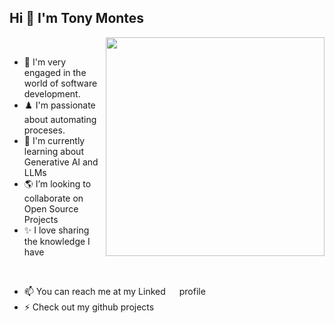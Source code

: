 
## Hi 👋 I'm Tony Montes

<img align="right" width="350px" src="https://github-readme-stats.vercel.app/api/top-langs/?username=t-montes&layout=compact&langs_count=8&card_width=350" >
<!-- Jupyter Notebook is not well renderized by github-readme-stats -->
⠀

- 🍂 I'm very engaged in the world of software development.
- ♟️ I'm passionate about automating proceses.
- 🌱 I'm currently learning about Generative AI and LLMs
- 🌎 I’m looking to collaborate on Open Source Projects
- ✨ I love sharing the knowledge I have

<br>

- 📫 You can reach me at my Linked<a href="https://www.linkedin.com/in/t-montes/"><img src="https://raw.githubusercontent.com/rahuldkjain/github-profile-readme-generator/master/src/images/icons/Social/linked-in-alt.svg" height="14" width="18" /></a> profile
- ⚡ Check out my github projects <a href="https://github.com/t-montes?tab=repositories"><img src="https://cdn.jsdelivr.net/npm/simple-icons@3.0.1/icons/github.svg" height="16" width="20"/></a>

<!--<p align="center"><img src="https://github-readme-stats.vercel.app/api?username=t-montes"></p>-->


<br><br><br><br>

<!--## Development Tools-->
